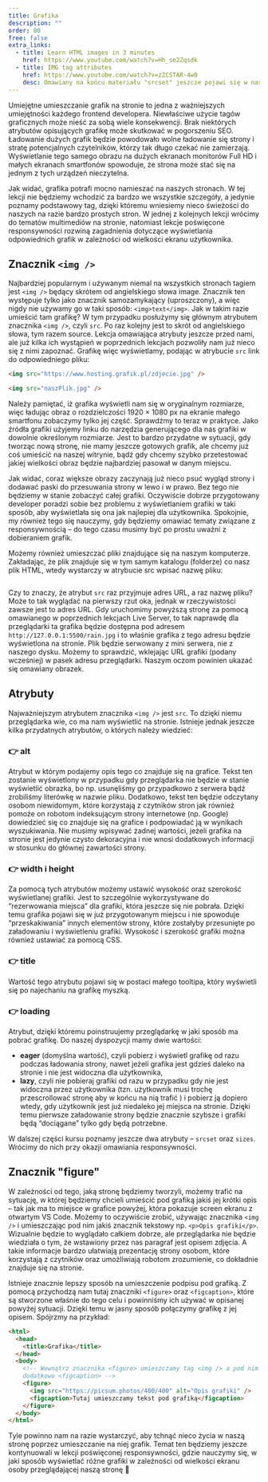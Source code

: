 ```yaml
---
title: Grafika
description: ""
order: 80
free: false
extra_links:
  - title: Learn HTML images in 3 minutes
    href: https://www.youtube.com/watch?v=Hh_se2Zqsdk
  - title: IMG tag attributes
    href: https://www.youtube.com/watch?v=zZCSTAR-4w0
    desc: Omawiany na końcu materiału "srcset" jeszcze pojawi się w naszym kursie 😉
---
```


<script>
	import Codepen from "$lib/components/ui/Codepen.svelte";
</script>

Umiejętne umieszczanie grafik na stronie to jedna z ważniejszych umiejętności każdego frontend developera. Niewłaściwe użycie tagów graficznych może nieść za sobą wiele konsekwencji. Brak niektórych atrybutów opisujących grafikę może skutkować w pogorszeniu SEO. Ładowanie dużych grafik będzie powodowało wolne ładowanie się strony i stratę potencjalnych czytelników, którzy tak długo czekać nie zamierzają. Wyświetlanie tego samego obrazu na dużych ekranach monitorów Full HD i małych ekranach smartfonów spowoduje, że strona może stać się na jednym z tych urządzeń nieczytelna.

Jak widać, grafika potrafi mocno namieszać na naszych stronach. W tej lekcji nie będziemy wchodzić za bardzo we wszystkie szczegóły, a jedynie poznamy podstawowy tag, dzięki któremu wniesiemy nieco świeżości do naszych na razie bardzo prostych stron. W jednej z kolejnych lekcji wrócimy do tematów multimediów na stronie, natomiast lekcje poświęcone responsywności rozwiną zagadnienia dotyczące wyświetlania odpowiednich grafik w zależności od wielkości ekranu użytkownika.

## Znacznik `<img />`

Najbardziej popularnym i używanym niemal na wszystkich stronach tagiem jest `<img />` będący skrótem od angielskiego słowa image. Znacznik ten występuje tylko jako znacznik samozamykający (uproszczony), a więc nigdy nie używamy go w taki sposób: `<img>text</img>`. Jak w takim razie umieścić tam grafikę? W tym przypadku posłużymy się głównym atrybutem znacznika `<img />`, czyli `src`. Po raz kolejny jest to skrót od angielskiego słowa, tym razem source. Lekcja omawiająca atrybuty jeszcze przed nami, ale już kilka ich wystąpień w poprzednich lekcjach pozwoliły nam już nieco się z nimi zapoznać. Grafikę więc wyświetlamy, podając w atrybucie `src` link do odpowiedniego pliku:

```html
<img src="https://www.hosting.grafik.pl/zdjecie.jpg" />

<img src="naszPlik.jpg" />
```

Należy pamiętać, iż grafika wyświetli nam się w oryginalnym rozmiarze, więc ładując obraz o rozdzielczości 1920 × 1080 px na ekranie małego smartfonu zobaczymy tylko jej część. Sprawdźmy to teraz w praktyce. Jako źródła grafiki użyjemy linku do narzędzia generującego dla nas grafiki w dowolnie określonym rozmiarze. Jest to bardzo przydatne w sytuacji, gdy tworząc nową stronę, nie mamy jeszcze gotowych grafik, ale chcemy już coś umieścić na naszej witrynie, bądź gdy chcemy szybko przetestować jakiej wielkości obraz będzie najbardziej pasował w danym miejscu.

<Codepen id="yLGxgvR" />

Jak widać, coraz większe obrazy zaczynają już nieco psuć wygląd strony i dodawać paski do przesuwania strony w lewo i w prawo. Bez tego nie będziemy w stanie zobaczyć całej grafiki. Oczywiście dobrze przygotowany developer poradzi sobie bez problemu z wyświetlaniem grafiki w taki sposób, aby wyświetlała się ona jak najlepiej dla użytkownika. Spokojnie, my również tego się nauczymy, gdy będziemy omawiać tematy związane z responsywnością – do tego czasu musimy być po prostu uważni z dobieraniem grafik.

Możemy również umieszczać pliki znajdujące się na naszym komputerze. Zakładając, że plik znajduje się w tym samym katalogu (folderze) co nasz plik HTML, wtedy wystarczy w atrybucie src wpisać nazwę pliku:

<img alt="" src="/kurs/statyczna/img/podstawy-html/image.png" />

Czy to znaczy, że atrybut `src` raz przyjmuje adres URL, a raz nazwę pliku? Może to tak wyglądać na pierwszy rzut oka, jednak w rzeczywistości zawsze jest to adres URL. Gdy uruchomimy powyższą stronę za pomocą omawianego w poprzednich lekcjach Live Server, to tak naprawdę dla przeglądarki ta grafika będzie dostępna pod adresem `http://127.0.0.1:5500/rain.jpg` i to właśnie grafika z tego adresu będzie wyświetlona na stronie. Plik będzie serwowany z mini serwera, nie z naszego dysku. Możemy to sprawdzić, wklejając URL grafiki (podany wcześniej) w pasek adresu przeglądarki. Naszym oczom powinien ukazać się omawiany obrazek.

## Atrybuty

Najważniejszym atrybutem znacznika `<img />` jest `src`. To dzięki niemu przeglądarka wie, co ma nam wyświetlić na stronie. Istnieje jednak jeszcze kilka przydatnych atrybutów, o których należy wiedzieć:

### 👉 alt

Atrybut w którym podajemy opis tego co znajduje się na grafice. Tekst ten zostanie wyświetlony w przypadku gdy przeglądarka nie będzie w stanie wyświetlić obrazka, bo np. usunęliśmy go przypadkowo z serwera bądź zrobiliśmy literówkę w nazwie pliku. Dodatkowo, tekst ten będzie odczytany osobom niewidomym, które korzystają z czytników stron jak również pomoże on robotom indeksującym strony internetowe (np. Google) dowiedzieć się co znajduje się na grafice i podpowiadać ją w wynikach wyszukiwania. Nie musimy wpisywać żadnej wartości, jeżeli grafika na stronie jest jedynie czysto dekoracyjna i nie wnosi dodatkowych informacji w stosunku do głównej zawartości strony.

### 👉 width i height

Za pomocą tych atrybutów możemy ustawić wysokość oraz szerokość wyświetlanej grafiki. Jest to szczególnie wykorzystywane do “rezerwowania miejsca” dla grafiki, która jeszcze się nie pobrała. Dzięki temu grafika pojawi się w już przygotowanym miejscu i nie spowoduje “przeskakiwania” innych elementów strony, które zostałyby przesunięte po załadowaniu i wyświetleniu grafiki. Wysokość i szerokość grafiki można również ustawiać za pomocą CSS.

### 👉 title

Wartość tego atrybutu pojawi się w postaci małego tooltipa, który wyświetli się po najechaniu na grafikę myszką.

### 👉 loading

Atrybut, dzięki któremu poinstruujemy przeglądarkę w jaki sposób ma pobrać grafikę. Do naszej dyspozycji mamy dwie wartości:

- **eager** (domyślna wartość), czyli pobierz i wyświetl grafikę od razu podczas ładowania strony, nawet jeżeli grafika jest gdzieś daleko na stronie i nie jest widoczna dla użytkownika,
- **lazy**, czyli nie pobieraj grafiki od razu w przypadku gdy nie jest widoczna przez użytkownika (tzn. użytkownik musi trochę przescrollować stronę aby w końcu na nią trafić ) i pobierz ją dopiero wtedy, gdy użytkownik jest już niedaleko jej miejsca na stronie. Dzięki temu pierwsze załadowanie strony będzie znacznie szybsze i grafiki będą “dociągane” tylko gdy będą potrzebne.

W dalszej części kursu poznamy jeszcze dwa atrybuty – `srcset` oraz `sizes`. Wrócimy do nich przy okazji omawiania responsywności.

## Znacznik "figure"

W zależności od tego, jaką stronę będziemy tworzyli, możemy trafić na sytuację, w której będziemy chcieli umieścić pod grafiką jakiś jej krótki opis – tak jak ma to miejsce w grafice powyżej, która pokazuje screen ekranu z otwartym VS Code. Możemy to oczywiście zrobić, używając znacznika `<img />` i umieszczając pod nim jakiś znacznik tekstowy np. `<p>Opis grafiki</p>`. Wizualnie będzie to wyglądało całkiem dobrze, ale przeglądarka nie będzie wiedziała o tym, że wstawiony przez nas paragraf jest opisem zdjęcia. A takie informacje bardzo ułatwiają prezentację strony osobom, które korzystają z czytników oraz umożliwiają robotom zrozumienie, co dokładnie znajduje się na stronie.

Istnieje znacznie lepszy sposób na umieszczenie podpisu pod grafiką. Z pomocą przychodzą nam tutaj znaczniki `<figure>` oraz `<figcaption>`, które są stworzone właśnie do tego celu i powinniśmy ich używać w opisanej powyżej sytuacji. Dzięki temu w jasny sposób połączymy grafikę z jej opisem. Spójrzmy na przykład:

```html
<html>
  <head>
    <title>Grafika</title>
  </head>
  <body>
    <!-- Wewnątrz znacznika <figure> umieszczamy tag <img /> a pod nim
    dodatkowo <figcaption> -->
    <figure>
      <img src="https://picsum.photos/400/400" alt="Opis grafiki" />
      <figcaption>Tutaj umieszczamy tekst pod grafiką</figcaption>
    </figure>
  </body>
</html>
```

Tyle powinno nam na razie wystarczyć, aby tchnąć nieco życia w naszą stronę poprzez umieszczanie na niej grafik. Temat ten będziemy jeszcze kontynuowali w lekcji poświęconej responsywności, gdzie nauczymy się, w jaki sposób wyświetlać różne grafiki w zależności od wielkości ekranu osoby przeglądającej naszą stronę 💪
